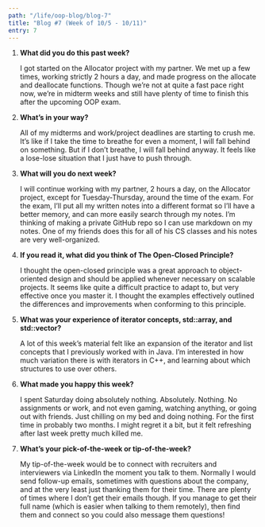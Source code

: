 ```yaml
---
path: "/life/oop-blog/blog-7"
title: "Blog #7 (Week of 10/5 - 10/11)"
entry: 7
---
```


1. **What did you do this past week?**

    I got started on the Allocator project with my partner. We met up a few times, working strictly 2 hours a day, and made progress on the allocate and deallocate functions. Though we’re not at quite a fast pace right now, we’re in midterm weeks and still have plenty of time to finish this after the upcoming OOP exam.

1. **What’s in your way?**

    All of my midterms and work/project deadlines are starting to crush me. It’s like if I take the time to breathe for even a moment, I will fall behind on something. But if I don’t breathe, I will fall behind anyway. It feels like a lose-lose situation that I just have to push through.

1. **What will you do next week?**

    I will continue working with my partner, 2 hours a day, on the Allocator project, except for Tuesday-Thursday, around the time of the exam. For the exam, I’ll put all my written notes into a different format so I’ll have a better memory, and can more easily search through my notes. I’m thinking of making a private GitHub repo so I can use markdown on my notes. One of my friends does this for all of his CS classes and his notes are very well-organized.

1. **If you read it, what did you think of The Open-Closed Principle?**

    I thought the open-closed principle was a great approach to object-oriented design and should be applied whenever necessary on scalable projects. It seems like quite a difficult practice to adapt to, but very effective once you master it. I thought the examples effectively outlined the differences and improvements when conforming to this principle.

1. **What was your experience of iterator concepts, std::array, and std::vector?**

    A lot of this week’s material felt like an expansion of the iterator and list concepts that I previously worked with in Java. I’m interested in how much variation there is with iterators in C++, and learning about which structures to use over others.

1. **What made you happy this week?**

    I spent Saturday doing absolutely nothing. Absolutely. Nothing. No assignments or work, and not even gaming, watching anything, or going out with friends. Just chilling on my bed and doing nothing. For the first time in probably two months. I might regret it a bit, but it felt refreshing after last week pretty much killed me.

1. **What’s your pick-of-the-week or tip-of-the-week?**

    My tip-of-the-week would be to connect with recruiters and interviewers via LinkedIn the moment you talk to them. Normally I would send follow-up emails, sometimes with questions about the company, and at the very least just thanking them for their time. There are plenty of times where I don’t get their emails though. If you manage to get their full name (which is easier when talking to them remotely), then find them and connect so you could also message them questions!